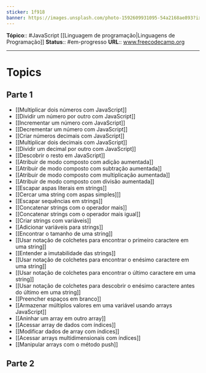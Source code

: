 ```yaml
---
sticker: 1f918
banner: https://images.unsplash.com/photo-1592609931095-54a2168ae893?ixlib=rb-4.0.3&ixid=M3wxMjA3fDB8MHxwaG90by1wYWdlfHx8fGVufDB8fHx8fA%3D%3D&auto=format&fit=crop&w=1470&q=80
---
```

**Tópico**:: #JavaScript  [[Linguagem de programação|Linguagens de Programação]]
**Status**:: #em-progresso 
**URL**:: www.freecodecamp.org

--- 
# Topics
## Parte 1
- [[Multiplicar dois números com JavaScript]]
- [[Dividir um número por outro com JavaScript]]
- [[Incrementar um número com JavaScript]]
- [[Decrementar um número com JavaScript]]
- [[Criar números decimais com JavaScript]]
- [[Multiplicar dois decimais com JavaScript]]
- [[Dividir um decimal por outro com JavaScript]]
- [[Descobrir o resto em JavaScript]]
- [[Atribuir de modo composto com adição aumentada]]
- [[Atribuir de modo composto com subtração aumentada]]
- [[Atribuir de modo composto com multiplicação aumentada]]
- [[Atribuir de modo composto com divisão aumentada]]
- [[Escapar aspas literais em strings]]
- [[Cercar uma string com aspas simples]]]
- [[Escapar sequências em strings]]
- [[Concatenar strings com o operador mais]]
- [[Concatenar strings com o operador mais igual]]
- [[Criar strings com variáveis]]
- [[Adicionar variáveis para strings]]
- [[Encontrar o tamanho de uma string]]
- [[Usar notação de colchetes para encontrar o primeiro caractere em uma string]]
- [[Entender a imutabilidade das strings]]
- [[Usar notação de colchetes para encontrar o enésimo caractere em uma string]]
- [[Usar notação de colchetes para encontrar o último caractere em uma string]]
- [[Usar notação de colchetes para descobrir o enésimo caractere antes do último em uma string]]
- [[Preencher espaços em branco]]
- [[Armazenar múltiplos valores em uma variável usando arrays JavaScript]]
- [[Aninhar um array em outro array]]
- [[Acessar array de dados com índices]]
- [[Modificar dados de array com índices]]
- [[Acessar arrays multidimensionais com índices]]
- [[Manipular arrays com o método push]]

## Parte 2


